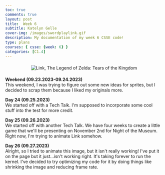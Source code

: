 ```yaml
---
toc: true
comments: true
layout: post
title:  Week 6
subtitle: Katelyn Gelle
cover-img: /images/swordplaylink.gif
description: My documentation of my week 6 CSSE code!
type: plans
courses: { csse: {week: 6} }
categories: [C1.4]
---
```


<div style="text-align: center; margin-top: 20px; margin-bottom: 20px;">
  <img src="{{site.baseurl}}/images/thislifelink.gif" alt="Link, The Legend of Zelda: Tears of the Kingdom" />
</div>  

**Weekend (09.23.2023-09.24.2023)**  
This weekend, I was trying to figure out some new ideas for sprites, but I decided to scrap them because I liked my originals more.  

**Day 24 (09.25.2023)**  
We started off with a Tech Talk. I'm supposed to incorporate some cool stuff into the test for more credit.  

**Day 25 (09.26.2023)**  
We started off with another Tech Talk. We have four weeks to create a little game that we'll be presenting on November 2nd for Night of the Museum. Right now, I'm trying to animate Link somehow.  

**Day 26 (09.27.2023)**  
Alright, so I tried to animate this image, but it isn't really working! I've put it on the page but it just...isn't working right. It's taking forever to run the kernel. I've decided to try optimizing my code for it by doing things like shrinking the image and reducing frame rate.